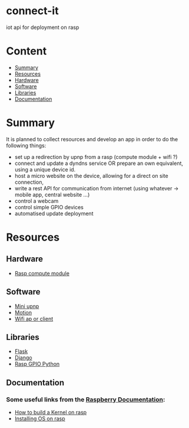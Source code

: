 # connect-it
iot api for deployment on rasp

# Content
* [Summary](#summary)
* [Resources](#resources)
* [Hardware](#hardware)
* [Software](#software)
* [Libraries](#libraries)
* [Documentation](#documentation)

# Summary
It is planned to collect resources and develop an app in order to do the following things:
* set up a redirection by upnp from a rasp (compute module + wifi ?)
* connect and update a dyndns service OR prepare an own equivalent, using a unique device id.
* host a micro website on the device, allowing for a direct on site connection,
* write a rest API for communication from internet (using whatever -> mobile app, central website ...)
* control a webcam
* control simple GPIO devices
* automatised update deployment 

# Resources
## Hardware
* [Rasp compute module](https://www.raspberrypi.org/documentation/hardware/computemodule/README.md)

## Software
* [Mini upnp](http://miniupnp.free.fr/)
* [Motion](https://wiki.debian.org/fr/Motion)
* [Wifi ap or client](https://raspberrypi.stackexchange.com/questions/44184/switch-between-ap-and-client-mode)

## Libraries
* [Flask](http://flask.pocoo.org/)
* [Django](https://www.djangoproject.com/)
* [Rasp GPIO Python](https://pypi.python.org/pypi/RPi.GPIO)

## Documentation
### Some useful links from the [Raspberry Documentation](https://www.raspberrypi.org/documentation/):
* [How to build a Kernel on rasp](https://www.raspberrypi.org/documentation/linux/kernel/building.md)
* [Installing OS on rasp](https://www.raspberrypi.org/documentation/installation/installing-images/README.md)
